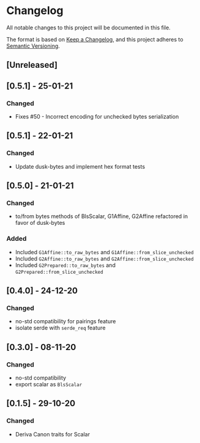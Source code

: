 # Changelog

All notable changes to this project will be documented in this file.

The format is based on [Keep a Changelog](https://keepachangelog.com/en/1.0.0/),
and this project adheres to [Semantic Versioning](https://semver.org/spec/v2.0.0.html).

## [Unreleased]

## [0.5.1] - 25-01-21
### Changed
- Fixes #50 - Incorrect encoding for unchecked bytes serialization

## [0.5.1] - 22-01-21
### Changed
- Update dusk-bytes and implement hex format tests

## [0.5.0] - 21-01-21
### Changed
- to/from bytes methods of BlsScalar, G1Affine, G2Affine refactored in favor of dusk-bytes
### Added
- Included `G1Affine::to_raw_bytes` and `G1Affine::from_slice_unchecked`
- Included `G2Affine::to_raw_bytes` and `G2Affine::from_slice_unchecked`
- Included `G2Prepared::to_raw_bytes` and `G2Prepared::from_slice_unchecked`

## [0.4.0] - 24-12-20
### Changed
- no-std compatibility for pairings feature
- isolate serde with `serde_req` feature

## [0.3.0] - 08-11-20
### Changed
- no-std compatibility
- export scalar as `BlsScalar`

## [0.1.5] - 29-10-20
### Changed
- Deriva Canon traits for Scalar
